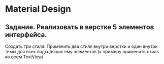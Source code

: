 # Material Design 

## Задание. Реализовать в верстке 5 элементов интерфейса.
 Создать три стиля. Применить два стиля внутри верстки и один внутри темы для всех подходящих ему элементов (к примеру применить стиль ко всем TextView)
